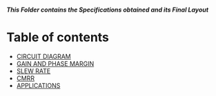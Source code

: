##### This Folder contains the Specifications obtained and its Final Layout 

Table of contents
=================
<!--ts-->
* [CIRCUIT DIAGRAM](https://github.com/Chetan-G-Gokhale/Two-Stage-Miller-Compensated-Opamp/tree/main/Results/Specs_obtained#circuit-diagram)
* [GAIN AND PHASE MARGIN](https://github.com/Chetan-G-Gokhale/Two-Stage-Miller-Compensated-Opamp/tree/main/Results/Specs_obtained#gain-and-phase-margin)
* [SLEW RATE](https://github.com/Chetan-G-Gokhale/Two-Stage-Miller-Compensated-Opamp/tree/main/Results/Specs_obtained#slew-rate)
* [CMRR](https://github.com/Chetan-G-Gokhale/Two-Stage-Miller-Compensated-Opamp/tree/main/Results/Specs_obtained#cmrr-common-mode-rejection-ratio)
* [APPLICATIONS](#public)
<!--te-->

